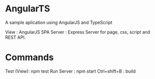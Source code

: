 # AngularTS
A sample aplication using AngularJS and TypeScript

View : AngularJS SPA
Server : Express Server for page, css, script and REST API.

# Commands
Test (View): npm test
Run Server : npm start
Ctrl+shift+B : build


